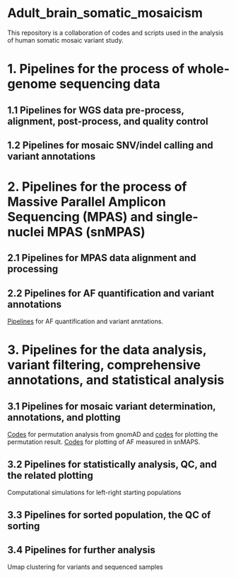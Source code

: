 # Adult_brain_somatic_mosaicism

This repository is a collaboration of codes and scripts used in the analysis of human somatic mosaic variant study.

# 1. Pipelines for the process of whole-genome sequencing data
## 1.1 Pipelines for WGS data pre-process, alignment, post-process, and quality control
## 1.2 Pipelines for mosaic SNV/indel calling and variant annotations

# 2. Pipelines for the process of Massive Parallel Amplicon Sequencing (MPAS) and single-nuclei MPAS (snMPAS)
## 2.1 Pipelines for MPAS data alignment and processing
## 2.2 Pipelines for AF quantification and variant annotations
[Pipelines](https://github.com/shishenyxx/PASM/tree/master/Snakemake_pipeline) for AF quantification and variant anntations.

# 3. Pipelines for the data analysis, variant filtering, comprehensive annotations, and statistical analysis
## 3.1 Pipelines for mosaic variant determination, annotations, and plotting
[Codes](https://github.com/shishenyxx/Adult_brain_somatic_mosaicism/tree/master/permutation) for permutation analysis from gnomAD and [codes](https://github.com/shishenyxx/Adult_brain_somatic_mosaicism/blob/master/plotting/Genomic_enrichment/Plot_enrichment.r) for plotting the permutation result.
[Codes](https://github.com/shishenyxx/Adult_brain_somatic_mosaicism/blob/master/plotting/Supplement_data_single_cell/AF_for_single_cell.r) for plotting of AF measured in snMAPS.
## 3.2 Pipelines for statistically analysis, QC, and the related plotting
Computational simulations for left-right starting populations
## 3.3 Pipelines for sorted population, the QC of sorting
## 3.4 Pipelines for further analysis

Umap clustering for variants and sequenced samples
